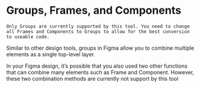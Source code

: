# Groups, Frames, and Components

```danger
Only Groups are currently supported by this tool. You need to change all Frames and Components to Groups to allow for the best conversion to useable code.
```
Similar to other design tools, groups in Figma allow you to combine multiple elements as a single top-level layer.

In your Figma design, it’s possible that you also used two other functions that can combine many elements such as Frame and Component. However, these two combination methods are currently not support by this tool